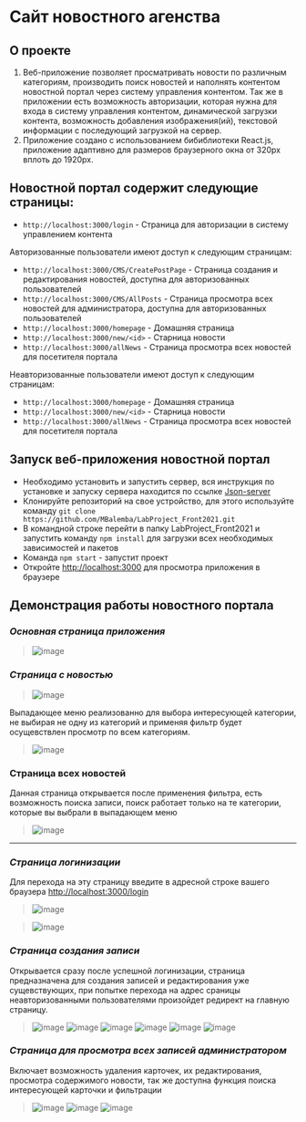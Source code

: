 
# Сайт новостного агенства

## О проекте
1) Веб-приложение позволяет просматривать новости по различным категориям, производить поиск новостей и наполнять контентом новостной портал через систему управления контентом.
Так же в приложении есть возможность авторизации, которая нужна для входа в систему управления контентом, динамической загрузки контента, возможность добавления изображения(ий), текстовой информации с последующий загрузкой на сервер.
2) Приложение создано с использованием бибиблиотеки React.js, приложение адаптивно для размеров браузерного окна от 320px вплоть до 1920px.

## Новостной портал содержит следующие страницы:
+ `http://localhost:3000/login` - Страница для авторизации в систему управлением контента

Авторизованные пользователи имеют доступ к следующим страницам:
+ `http://localhost:3000/CMS/CreatePostPage` - Страница создания и редактирования новостей, доступна для авторизованных пользователей
+ `http://localhost:3000/CMS/AllPosts` - Страница просмотра всех новостей для администратора, доступна для авторизованных пользователей
+ `http://localhost:3000/homepage` - Домашняя страница
+ `http://localhost:3000/new/<id>` - Старница новости
+ `http://localhost:3000/allNews` - Страница просмотра всех новостей для посетителя портала

Неавторизованные пользователи имеют доступ к следующим страницам: 
+ `http://localhost:3000/homepage` - Домашняя страница
+ `http://localhost:3000/new/<id>` - Старница новости
+ `http://localhost:3000/allNews` - Страница просмотра всех новостей для посетителя портала

## Запуск веб-приложения новостной портал
* Необходимо установить и запустить сервер, вся инструкция по установке и запуску сервера находится по ссылке [Json-server](https://github.com/MBalemba/LabProject_Front2021_Server)
* Клонируйте репозиторий на свое устройство, для этого используйте команду `git clone https://github.com/MBalemba/LabProject_Front2021.git`
* В командной строке перейти в папку LabProject_Front2021 и запустить команду `npm install` для загрузки всех необходимых зависимостей и пакетов
* Команда `npm start` -  запустит проект
* Откройте [http://localhost:3000](http://localhost:3000) для просмотра приложения в браузере


## Демонстрация работы новостного портала

### _**Основная страница приложения**_
>![image](https://user-images.githubusercontent.com/68498352/111686781-8a050e80-883a-11eb-8663-e45ea2e7685e.png)


### **_Страница с новостью_**  
>![image](https://user-images.githubusercontent.com/68498352/111686865-a4d78300-883a-11eb-944f-55a89c8ff50c.png)

Выпадающее меню реализованно для выбора интересующей категории, не выбирая не одну из категорий и применяя фильтр будет осущевствлен просмотр по всем категориям. 
>![image](https://user-images.githubusercontent.com/68498352/111686968-c9335f80-883a-11eb-83f3-920d229156d6.png)


### Страница всех новостей
Данная страница открывается после применения фильтра, есть возможность поиска записи, поиск работает только на те категории, которые вы выбрали в выпадающем меню
>![image](https://user-images.githubusercontent.com/68498352/111687081-eec06900-883a-11eb-9726-5f2ae231481e.png)

---
### **_Страница логинизации_**
Для перехода на эту страницу введите в адресной строке вашего браузера [http://localhost:3000/login](http://localhost:3000/login)
>![image](https://user-images.githubusercontent.com/68498352/111687595-7e661780-883b-11eb-8a1e-b0eb5181f6c5.png)


>![image](https://user-images.githubusercontent.com/68498352/111687651-93db4180-883b-11eb-8531-95fdb8414caa.png)



### **_Страница создания записи_**
Открывается сразу после успешной логинизации, страница предназначена для создания записей и редактирования уже сущевствующих, при попытке перехода на адрес сраницы неавторизованными пользователями произойдет редирект на главную страницу.
>![image](https://user-images.githubusercontent.com/68498352/111689023-8f635880-883c-11eb-8513-bb9976aa3e0d.png)
>![image](https://user-images.githubusercontent.com/68498352/111689307-ebc67800-883c-11eb-8064-c6221297084d.png)
>![image](https://user-images.githubusercontent.com/68498352/111689649-5972a400-883d-11eb-8c38-f11c8b5aa117.png)
>![image](https://user-images.githubusercontent.com/68498352/111689777-845cf800-883d-11eb-97b7-1d6e28b74108.png)
>![image](https://user-images.githubusercontent.com/68498352/111689946-ac4c5b80-883d-11eb-852d-0a227b9c7610.png)
>![image](https://user-images.githubusercontent.com/68498352/111690034-c71ed000-883d-11eb-8a58-64cb9d4d161c.png)




### **_Страница для просмотра всех записей администратором_**
Включает возможность удаления карточек, их редактирования, просмотра содержимого новости, так же доступна функция поиска интересующей карточки и фильтрации
>![image](https://user-images.githubusercontent.com/68498352/111690141-e3227180-883d-11eb-92c7-15c62682b149.png)
![image](https://user-images.githubusercontent.com/68498352/111690561-66dc5e00-883e-11eb-8e66-988056de63e9.png)
![image](https://user-images.githubusercontent.com/68498352/111693826-2f6fb080-8842-11eb-88ea-5a0161ebe3bc.png)



 












